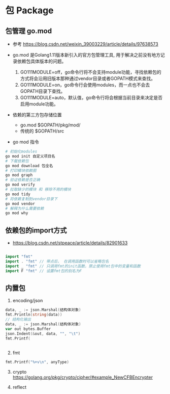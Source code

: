 # 包 Package
## 包管理 go.mod
- 参考 https://blog.csdn.net/weixin_39003229/article/details/97638573

- go.mod 是Golang1.11版本新引入的官方包管理工具, 用于解决之前没有地方记录依赖包具体版本的问题。
	1. GO111MODULE=off，go命令行将不会支持module功能，寻找依赖包的方式将会沿用旧版本那种通过vendor目录或者GOPATH模式来查找。
	2. GO111MODULE=on，go命令行会使用modules，而一点也不会去GOPATH目录下查找。
	3. GO111MODULE=auto，默认值，go命令行将会根据当前目录来决定是否启用module功能。

- 依赖的第三方包存储位置
    - go.mod  $GOPATH/pkg/mod/
    - 传统的  $GOPATH/src

- go mod 指令
```bash
# 初始化modules
go mod init 自定义项目名
# 下载依赖包
go mod download 包全名
# 打印模块依赖图
go mod graph
# 验证依赖是否正确
go mod verify
# 拉取缺少的模块 和 移除不用的模块
go mod tidy
# 将依赖复制到vendor目录下
go mod vendor
# 解释为什么需要依赖
go mod why
```



## 依赖包的import方式
- https://blog.csdn.net/stpeace/article/details/82901633
```go

import "fmt" 
import . "fmt" // 带点后， 在调用函数时可以省略包名
import _ "fmt" // 只调用fmt的init函数，禁止使用fmt包中的变量和函数
import F "fmt" // 设置fmt包的别名为F
```

## 内置包
1. encoding/json  
```go
data, _ := json.Marshal(结构体对象)
fmt.Println(string(data))
// 结构化输出
data, _ := json.Marshal(结构体对象)
var out bytes.Buffer
json.Indent(&out, data, "", "\t")
fmt.Printf(
    
```
2. fmt
```go
fmt.Printf("%+v\n", anyType)
```
3. crypto
https://golang.org/pkg/crypto/cipher/#example_NewCFBEncrypter


4. reflect
